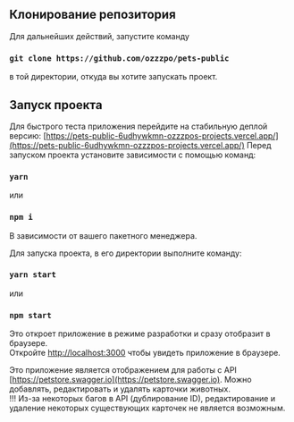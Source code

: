 ## Клонирование репозитория
Для дальнейших действий, запустите команду 
### `git clone https://github.com/ozzzpo/pets-public` 
в той директории, откуда вы хотите запускать проект.

## Запуск проекта
Для быстрого теста приложения перейдите на стабильную деплой версию: [https://pets-public-6udhywkmn-ozzzpos-projects.vercel.app/](https://pets-public-6udhywkmn-ozzzpos-projects.vercel.app/)
Перед запуском проекта установите зависимости с помощью команд:

### `yarn`

или

### `npm i`

В зависимости от вашего пакетного менеджера.

Для запуска проекта, в его директории выполните команду:

### `yarn start`

или

### `npm start`

Это откроет приложение в режиме разработки и сразу отобразит в браузере.\
Откройте [http://localhost:3000](http://localhost:3000) чтобы увидеть приложение в браузере.

Это приложение является отображением для работы с API [https://petstore.swagger.io](https://petstore.swagger.io). Можно добавлять, редактировать и удалять карточки животных.\
!!! Из-за некоторых багов в API (дублирование ID), редактирование и удаление некоторых существующих карточек не является возможным. 
